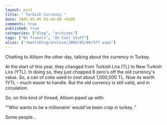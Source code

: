 ```yaml
---
layout: post
title: " Turkish Currency "
date: 2005-05-06 03:44:00 +0100
comments: true
published: true
categories: ["blog", "archives"]
tags: ["On Travels", "On Cool Stuff"]
alias: ["/mattsblog/archive/2005/05/06/377.aspx"]
---
```

<!-- more -->

<P>Chatting to Allison the other day, talking about the currency in Turkey. </P>
 <P>At the start of this year, they changed from Turkish Lira (TL) to New Turkish Lira (YTL). In doing so, they just chopped 6 zero's off the old currency's value. So, a can of coke used to cost about 1,000,000 TL. Now its worth 1YTL - much easier to handle. But the old currency is still valid, and in circulation.</P>
 <P>So, on this kind of thread, Allison piped up with:</P>
 <P>"'Who wants to be a millionaire' would've been crap in turkey.."</P>
 <P>Some people...</P>
